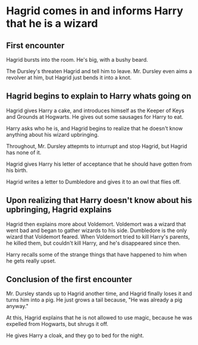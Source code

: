 # Hagrid comes in and informs Harry that he is a wizard
## First encounter
Hagrid bursts into the room. He's big, with a bushy beard.

The Dursley's threaten Hagrid and tell him to leave. Mr. Dursley even aims a
revolver at him, but Hagrid just bends it into a knot.

## Hagrid begins to explain to Harry whats going on
Hagrid gives Harry a cake, and introduces himself as the Keeper of Keys and
Grounds at Hogwarts. He gives out some sausages for Harry to eat.

Harry asks who he is, and Hagrid begins to realize that he doesn't know
anything about his wizard upbringing.

Throughout, Mr. Dursley attepmts to inturrupt and stop Hagrid, but Hagrid has
none of it.

Hagrid gives Harry his letter of acceptance that he should have gotten from his
birth.

Hagrid writes a letter to Dumbledore and gives it to an owl that flies off.

## Upon realizing that Harry doesn't know about his upbringing, Hagrid explains
Hagrid then explains more about Voldemort. Voldemort was a wizard that went bad
and began to gather wizards to his side. Dumbledore is the only wizard that
Voldemort feared. When Voldemort tried to kill Harry's parents, he killed them,
but couldn't kill Harry, and he's disappeared since then.

Harry recalls some of the strange things that have happened to him when he gets
really upset.

## Conclusion of the first encounter
Mr. Dursley stands up to Hagrid another time, and Hagrid finally loses it and
turns him into a pig. He just grows a tail because, "He was already a pig
anyway."

At this, Hagrid explains that he is not allowed to use magic, because he was
expelled from Hogwarts, but shrugs it off.

He gives Harry a cloak, and they go to bed for the night.
